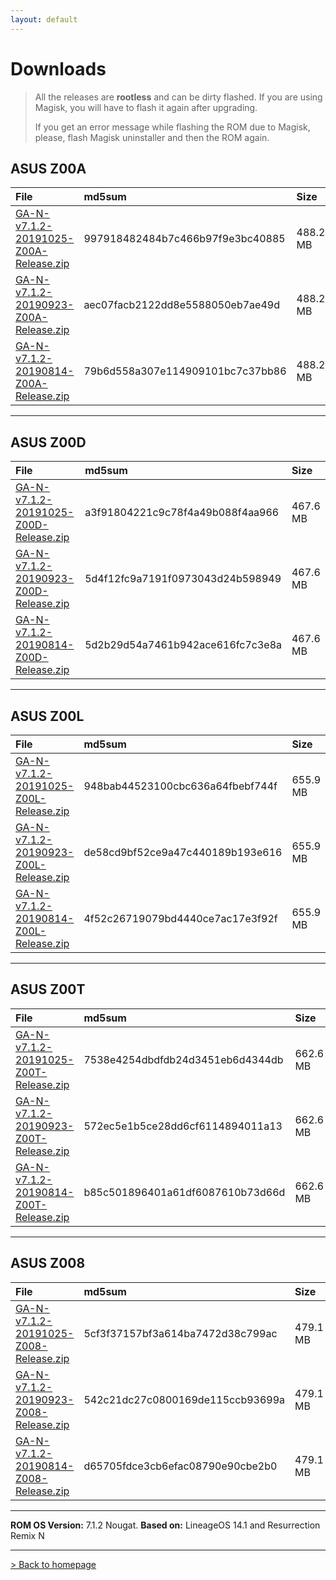 ```yaml
---
layout: default
---
```


# Downloads

> All the releases are **rootless** and can be dirty flashed. If you are using Magisk, you will have to flash it again after upgrading.
>
>  If you get an error message while flashing the ROM due to Magisk, please, flash Magisk uninstaller and then the ROM again.



## ASUS Z00A

| File                                            | md5sum          | Size          |
|:------------------------------------------------|:------------------|:------------------|
| [GA-N-v7.1.2-20191025-Z00A-Release.zip](https://sourceforge.net/projects/groovyandroid/files/Z00A/GA-N-v7.1.2-20191025-Z00A-Release.zip/download)           | 997918482484b7c466b97f9e3bc40885 | 488.2 MB |
| [GA-N-v7.1.2-20190923-Z00A-Release.zip](https://sourceforge.net/projects/groovyandroid/files/Z00A/GA-N-v7.1.2-20190923-Z00A-Release.zip/download)           | aec07facb2122dd8e5588050eb7ae49d | 488.2 MB |
| [GA-N-v7.1.2-20190814-Z00A-Release.zip](https://sourceforge.net/projects/groovyandroid/files/Z00A/GA-N-v7.1.2-20190814-Z00A-Release.zip/download)           | 79b6d558a307e114909101bc7c37bb86 | 488.2 MB |

* * *

## ASUS Z00D

| File                                            | md5sum          | Size          |
|:------------------------------------------------|:------------------|:------------------|
| [GA-N-v7.1.2-20191025-Z00D-Release.zip](https://sourceforge.net/projects/groovyandroid/files/Z00D/GA-N-v7.1.2-20191025-Z00D-Release.zip/download)           | a3f91804221c9c78f4a49b088f4aa966 | 467.6 MB |
| [GA-N-v7.1.2-20190923-Z00D-Release.zip](https://sourceforge.net/projects/groovyandroid/files/Z00D/GA-N-v7.1.2-20190923-Z00D-Release.zip/download)           | 5d4f12fc9a7191f0973043d24b598949 | 467.6 MB |
| [GA-N-v7.1.2-20190814-Z00D-Release.zip](https://sourceforge.net/projects/groovyandroid/files/Z00D/GA-N-v7.1.2-20190814-Z00D-Release.zip/download)           | 5d2b29d54a7461b942ace616fc7c3e8a | 467.6 MB |

* * *

## ASUS Z00L

| File                                            | md5sum          | Size          |
|:------------------------------------------------|:------------------|:------------------|
| [GA-N-v7.1.2-20191025-Z00L-Release.zip](https://sourceforge.net/projects/groovyandroid/files/Z00L/GA-N-v7.1.2-20191025-Z00L-Release.zip/download)           | 948bab44523100cbc636a64fbebf744f | 655.9 MB |
| [GA-N-v7.1.2-20190923-Z00L-Release.zip](https://sourceforge.net/projects/groovyandroid/files/Z00L/GA-N-v7.1.2-20190923-Z00L-Release.zip/download)           | de58cd9bf52ce9a47c440189b193e616 | 655.9 MB |
| [GA-N-v7.1.2-20190814-Z00L-Release.zip](https://sourceforge.net/projects/groovyandroid/files/Z00L/GA-N-v7.1.2-20190814-Z00L-Release.zip/download)           | 4f52c26719079bd4440ce7ac17e3f92f | 655.9 MB |

* * *

## ASUS Z00T

| File                                            | md5sum          | Size          |
|:------------------------------------------------|:------------------|:------------------|
| [GA-N-v7.1.2-20191025-Z00T-Release.zip](https://sourceforge.net/projects/groovyandroid/files/Z00T/GA-N-v7.1.2-20191025-Z00T-Release.zip/download)           | 7538e4254dbdfdb24d3451eb6d4344db | 662.6 MB |
| [GA-N-v7.1.2-20190923-Z00T-Release.zip](https://sourceforge.net/projects/groovyandroid/files/Z00T/GA-N-v7.1.2-20190923-Z00T-Release.zip/download)           | 572ec5e1b5ce28dd6cf6114894011a13 | 662.6 MB |
| [GA-N-v7.1.2-20190814-Z00T-Release.zip](https://sourceforge.net/projects/groovyandroid/files/Z00T/GA-N-v7.1.2-20190814-Z00T-Release.zip/download)           | b85c501896401a61df6087610b73d66d | 662.6 MB |

* * *

## ASUS Z008

| File                                            | md5sum          | Size          |
|:------------------------------------------------|:------------------|:------------------|
| [GA-N-v7.1.2-20191025-Z008-Release.zip](https://sourceforge.net/projects/groovyandroid/files/Z008/GA-N-v7.1.2-20191025-Z008-Release.zip/download)           | 5cf3f37157bf3a614ba7472d38c799ac | 479.1 MB |
| [GA-N-v7.1.2-20190923-Z008-Release.zip](https://sourceforge.net/projects/groovyandroid/files/Z008/GA-N-v7.1.2-20190923-Z008-Release.zip/download)           | 542c21dc27c0800169de115ccb93699a | 479.1 MB |
| [GA-N-v7.1.2-20190814-Z008-Release.zip](https://sourceforge.net/projects/groovyandroid/files/Z008/GA-N-v7.1.2-20190814-Z008-Release.zip/download)           | d65705fdce3cb6efac08790e90cbe2b0 | 479.1 MB |

* * *

**ROM OS Version:** 7.1.2 Nougat. **Based on:** LineageOS 14.1 and Resurrection Remix N

* * *

[> Back to homepage](./)
